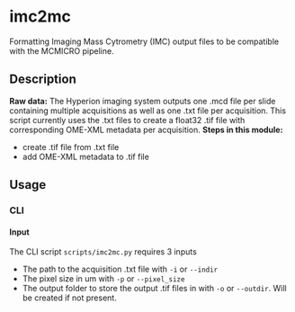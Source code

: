 # imc2mc
Formatting Imaging Mass Cytrometry (IMC) output files to be compatible with the MCMICRO pipeline.

## Description
**Raw data:** The Hyperion imaging system outputs one .mcd file per slide containing multiple acquisitions as well as one .txt file per acquisition. This script currently uses the .txt files to create a float32 .tif file with corresponding OME-XML metadata per acquisition.
**Steps in this module:**
* create .tif file from .txt file
* add OME-XML metadata to .tif file

## Usage 

### CLI
#### Input
The CLI script `scripts/imc2mc.py` requires 3 inputs
* The path to the acquisition .txt file with `-i` or `--indir`
* The pixel size in um with  `-p` or `--pixel_size`
* The output folder to store the output .tif files in with `-o` or `--outdir`. Will be created if not present.


